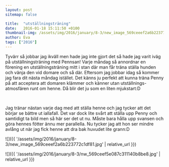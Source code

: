 ```yaml
---
layout: post
sitemap: false

title:  "utställningsträning"
date:   2016-01-18 15:11:50 +0100
thumbnail-img: /assets/img/2016/january/8-3/new_image_569ceeef2a6b223772c1df81.jpg
author: Eva
tags: ["2016"]
---
```


Tyvärr så jobbar jag ikväll men hade jag inte gjort det så hade jag varit iväg på utställningsträning med Pennsan! Varje måndag så annordnar en förening en utställningsträning mitt i stan där man får träna ställa hunden och vänja den vid domare och så där. Eftersom jag jobbar idag så kommer jag fara dit nästa måndag istället. Det känns ju perfekt att kunna träna Penny på att acceptera att domaren klämmer och känner utan utställnings-atmosfären runt om henne. Då blir det ju som en liten mjukstart:D 




 




Jag tränar nästan varje dag med att ställa henne och jag tycker att det börjar se bättre ut iallafall. Det var dock lite svårt att ställa upp Penny och samtidigt ta bild men så här ser det ut nu. Måste bara hålla upp svansen och göra hennes fötter ännu mer parallella. Nu tycker jag att hon ser mindre avlång ut när jag fick henne att dra bak huvudet lite grann:D

![]({{ '/assets/img/2016/january/8-3/new_image_569ceeef2a6b223772c1df81.jpg'  | relative_url }})

![]({{ '/assets/img/2016/january/8-3/nw_569ceef5e087c311140b8be8.jpg'  | relative_url }})

